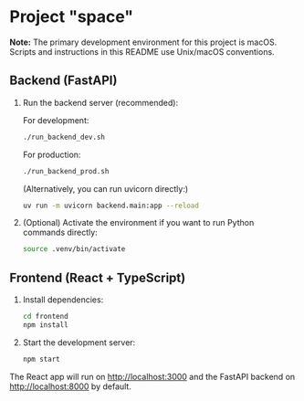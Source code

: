 # Project "space"

**Note:** The primary development environment for this project is macOS. Scripts and instructions in this README use Unix/macOS conventions.

## Backend (FastAPI)

1. Run the backend server (recommended):

   For development:

   ```sh
   ./run_backend_dev.sh
   ```

   For production:

   ```sh
   ./run_backend_prod.sh
   ```

   (Alternatively, you can run uvicorn directly:)

   ```sh
   uv run -m uvicorn backend.main:app --reload
   ```

2. (Optional) Activate the environment if you want to run Python commands directly:

   ```sh
   source .venv/bin/activate
   ```

## Frontend (React + TypeScript)

1. Install dependencies:

   ```sh
   cd frontend
   npm install
   ```

2. Start the development server:

   ```sh
   npm start
   ```

The React app will run on [http://localhost:3000](http://localhost:3000) and the FastAPI backend on [http://localhost:8000](http://localhost:8000) by default.
